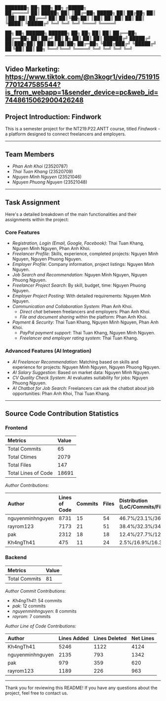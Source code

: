 # 
 ███████╗ ██╗  ███╗   ██╗   ╔█████╗       
 ██╔════╝ ██║  █████╗ ██║  ║██╔═██╗ 
 █████╗    ██║  ██╔██╗ ██║  ║██║  ██║ 
 ██╔══╝    ██║  ██║╚██╗██║  ║██║  ██║ 
 ██║        ██║  ██║ ╚████║  ╚█████╔╝ 
 ╚═╝        ╚═╝  ╚═╝  ╚═══╝   ╚════╝  

██╗    ██╗   ██████╗  ██████╗   ██╗  ██╗
██║    ██║  ██╔══██╗  ██╔══██╗  ██║ ██╔╝
██║ █╗ ██║ ██║   ██║  ██████╔╝  █████╔╝ 
██║███╗██║ ██║  ██║  ██║██╗     ██╔═██╗ 
╚███╔███╔╝ ╚█████╔╝ ██  ╚██║   ██║  ██╗
 ╚══╝╚══╝   ╚════╝   ╚═╝  ╚═╝   ╚═╝  ╚═╝

---
## Video Marketing: https://www.tiktok.com/@n3kogr1/video/7519157701247585544?is_from_webapp=1&sender_device=pc&web_id=7448615062900426248

## Project Introduction: Findwork

This is a semester project for the NT219.P22.ANTT course, titled *Findwork* - a platform designed to connect freelancers and employers.

---

## Team Members

* *Phan Anh Khoi* (23520787)
* *Thai Tuan Khang* (23520709)
* *Nguyen Minh Nguyen* (23521046)
* *Nguyen Phuong Nguyen* (23521048)

---

## Task Assignment

Here's a detailed breakdown of the main functionalities and their assignments within the project:

### Core Features

* *Registration, Login (Email, Google, Facebook)*: Thai Tuan Khang, Nguyen Minh Nguyen, Phan Anh Khoi.
* *Freelancer Profile*: Skills, experience, completed projects: Nguyen Minh Nguyen, Nguyen Phuong Nguyen.
* *Employer Profile*: Company information, project listings: Nguyen Minh Nguyen.
* *Job Search and Recommendation*: Nguyen Minh Nguyen, Nguyen Phuong Nguyen.
* *Freelancer Project Search*: By skill, budget, time: Nguyen Phuong Nguyen.
* *Employer Project Posting*: With detailed requirements: Nguyen Minh Nguyen.
* *Communication and Collaboration System*: Phan Anh Khoi.
    * *Direct chat* between freelancers and employers: Phan Anh Khoi.
    * *File and document sharing* within the platform: Phan Anh Khoi.
* *Payment & Security*: Thai Tuan Khang, Nguyen Minh Nguyen, Phan Anh Khoi.
    * *PayPal payment support*: Thai Tuan Khang, Nguyen Minh Nguyen.
    * *Freelancer and employer rating system*: Thai Tuan Khang.

### Advanced Features (AI Integration)

* *AI Freelancer Recommendation*: Matching based on skills and experience for projects: Nguyen Minh Nguyen, Nguyen Phuong Nguyen.
* *AI Salary Suggestion*: Based on market data: Nguyen Minh Nguyen.
* *CV Quality Check System*: AI evaluates suitability for jobs: Nguyen Phuong Nguyen.
* *AI Chatbot for Job Search*: Freelancers can ask the chatbot about job opportunities: Phan Anh Khoi, Thai Tuan Khang.

---

## Source Code Contribution Statistics

### Frontend

| Metrics             | Value   |
| :------------------ | :------ |
| Total Commits       | 65      |
| Total Ctimes        | 2079    |
| Total Files         | 147     |
| Total Lines of Code | 18691   |

*Author Contributions:*

| Author           | Lines of Code | Commits | Files | Distribution (LoC/Commits/Files) |
| :--------------- | :------------ | :------ | :---- | :------------------------------- |
| nguyenminhnguyen | 8731          | 15      | 54    | 46.7%/23.1%/36.7%                |
| rayrom123        | 7173          | 21      | 51    | 38.4%/32.3%/34.7%                |
| pak              | 2312          | 18      | 18    | 12.4%/27.7%/12.2%                |
| Kh4ngTh41        | 475           | 11      | 24    | 2.5%/16.9%/16.3%                 |

### Backend

| Metrics       | Value |
| :------------ | :---- |
| Total Commits | 81    |

*Author Commit Contributions:*

* *Kh4ngTh41*: 54 commits
* *pak*: 12 commits
* *nguyenminhnguyen*: 8 commits
* *rayrom*: 7 commits

*Author Line of Code Contributions:*

| Author           | Lines Added | Lines Deleted | Net Lines |
| :--------------- | :---------- | :------------ | :-------- |
| Kh4ngTh41        | 5246        | 1122          | 4124      |
| nguyenminhnguyen | 2135        | 793           | 1342      |
| pak              | 979         | 359           | 620       |
| rayrom123        | 1189        | 226           | 963       |

---

Thank you for reviewing this README! If you have any questions about the project, feel free to contact us.